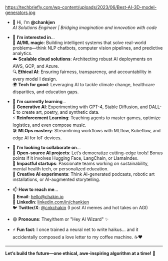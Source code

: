 https://techbriefly.com/wp-content/uploads/2023/06/Best-AI-3D-model-generators.jpg
- 👋 Hi, I’m **@chankjen**  
  *AI Solutions Engineer | Bridging imagination and innovation with code*  

- 👀 **I’m interested in**...  
  🤖 **AI/ML magic**: Building intelligent systems that solve real-world problems—think NLP chatbots, computer vision pipelines, and predictive analytics.  
  ☁️ **Scalable cloud solutions**: Architecting robust AI deployments on AWS, GCP, and Azure.   
  🔍 **Ethical AI**: Ensuring fairness, transparency, and accountability in every model I design.  
  🌍 **Tech for good**: Leveraging AI to tackle climate change, healthcare disparities, and education gaps.  

- 🌱 **I’m currently learning**...  
  🧠 **Generative AI**: Experimenting with GPT-4, Stable Diffusion, and DALL-E to create art, poetry, and synthetic data.  
  ⚡ **Reinforcement Learning**: Teaching agents to master games, optimize logistics, and even compose music.  
  🛠️ **MLOps mastery**: Streamlining workflows with MLflow, Kubeflow, and edge AI for IoT devices.  

- 💞️ **I’m looking to collaborate on**...  
  🚀 **Open-source AI projects**: Let’s democratize cutting-edge tools! Bonus points if it involves Hugging Face, LangChain, or LlamaIndex.  
  🌱 **Impactful startups**: Passionate teams working on sustainability, mental health tech, or personalized education.  
  🤖 **Creative AI experiments**: Think AI-generated podcasts, robotic art installations, or AI-augmented storytelling.  

- 📫 **How to reach me**...  
  📧 **Email**: [hello@chakin.io](charles@powerlearnprojectafrica.org)  
  💼 **LinkedIn**: [linkedin.com/in/chankjen](www.linkedin.com/in/chakin-kim-4a965056)  
  🐦 **Twitter/X**: [@cnkchakin](https://x.com/cnkchakin) (I post AI memes and hot takes on AGI)  

- 😄 **Pronouns**: They/them or "Hey AI Wizard" ✨  

- ⚡ **Fun fact**: I once trained a neural net to write haikus… and it accidentally composed a love letter to my coffee machine. ☕❤️  

---  
**Let’s build the future—one ethical, awe-inspiring algorithm at a time!** 🚀

<!---
chankjen/chankjen is a ✨ special ✨ repository because its `README.md` (this file) appears on your GitHub profile.
You can click the Preview link to take a look at your changes.
--->
